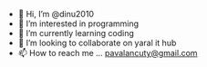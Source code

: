 - 👋 Hi, I’m @dinu2010
- 👀 I’m interested in programming 
- 🌱 I’m currently learning coding 
- 💞️ I’m looking to collaborate on yaral it hub
- 📫 How to reach me ...
pavalancuty@gmail.com
<!---
dinu2010/dinu2010 is a ✨ special ✨ repository because its `README.md` (this file) appears on your GitHub profile.
You can click the Preview link to take a look at your changes.
--->
